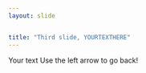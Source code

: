 ```yaml
---
layout: slide


title: "Third slide, YOURTEXTHERE"
---
```

Your text
Use the left arrow to go back!
